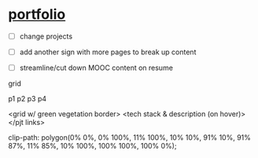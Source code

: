 # [portfolio](http://www.ericaingram.com)

- [ ] change projects
- [ ] add another sign with more pages to break up content
- [ ] streamline/cut down MOOC content on resume


grid

p1   p2
p3   p4

<grid w/ green vegetation border>
    <singlegriditem>
        <picture>
        <tech stack & description (on hover)>
        <pjt links>
            <deployed>
            <github>
        </pjt links>
    </singlegriditem>
</grid>

clip-path: polygon(0% 0%, 0% 100%, 11% 100%, 10% 10%, 91% 10%, 91% 87%, 11% 85%, 10% 100%, 100% 100%, 100% 0%);